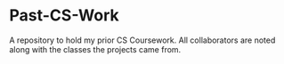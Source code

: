 # Past-CS-Work
A repository to hold my prior CS Coursework. All collaborators are noted along with the classes the projects came from.
